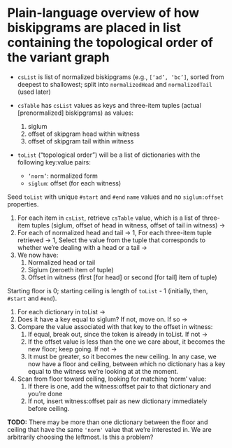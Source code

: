 # Plain-language overview of how biskipgrams are placed in list containing the topological order of the variant graph

* `csList` is list of normalized biskipgrams (e.g., `[‘ad’, ‘bc’]`, sorted from deepest to shallowest; split into `normalizedHead` and `normalizedTail` (used later)
* `csTable` has `csList` values as keys and three-item tuples (actual [prenormalized] biskipgrams) as values:
	1. siglum
	1. offset of skipgram head within witness
	1. offset of skipgram tail within witness

* `toList` (“topological order”) will be a list of dictionaries with the following key:value pairs:
	* `‘norm’`: normalized form
	* `siglum`: offset (for each witness)

Seed `toList` with unique `#start` and `#end` `name` values and no `siglum:offset` properties.

1. For each item in `csList`, retrieve `csTable` value, which is a list of three-item tuples (siglum, offset of head in witness, offset of tail in witness) →
1. For each of normalized head and tail →
1, For each three-item tuple retrieved →
1, Select the value from the tuple that corresponds to whether we’re dealing with a head or a tail →
1. We now have:
	1. Normalized head or tail
	1. Siglum (zeroeth item of tuple)
	1. Offset in witness (first [for head] or second [for tail] item of tuple)

Starting floor is 0; starting ceiling is length of `toList` - 1 (initially, then, `#start` and `#end`).

1. For each dictionary in toList →
1. Does it have a key equal to siglum? If not, move on. If so →
1. Compare the value associated with that key to the offset in witness:
	1. If equal, break out, since the token is already in toList. If not →
	1. If the offset value is less than the one we care about, it becomes the new floor; keep going. If not →
	1. It must be greater, so it becomes the new ceiling. In any case, we now have a floor and ceiling, between which no dictionary has a key equal to the witness we’re looking at at the moment.
1. Scan from floor toward ceiling, looking for matching ‘norm’ value:
	1. If there is one, add the witness:offset pair to that dictionary and you’re done
	1. If not, insert witness:offset pair as new dictionary immediately before ceiling.

**TODO:** There may be more than one dictionary between the floor and ceiling that have the same `'norm'` value that we’re interested in. We are arbitrarily choosing the leftmost. Is this a problem?
